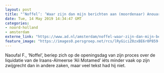 ```yaml
---
layout: post
title: "‘Noffel’: ‘Waar zijn dan mijn berichten aan (moordenaar) Anouar A.?!’"
date: Tue, 14 May 2019 14:34:47 GMT
categories: 
- noord-holland 
- amsterdam 
externe_link: "https://www.ad.nl/amsterdam/noffel-waar-zijn-dan-mijn-berichten-aan-moordenaar-anouar-a~ac66a2b8d/"
feature_image: "https://images0.persgroep.net/rcs/lRyGiciZ0zxBE6r0P859-Nslhl0/diocontent/140487838/_fitwidth/400/?appId=21791a8992982cd8da851550a453bd7f&quality=0.7"
---
```


Naoufal F., ‘Noffel’, beriep zich op de openingsdag van zijn proces over de liquidatie van de Iraans-Almeerse ‘Ali Motamed’ iéts minder vaak op zijn zwijgrecht dan in andere zaken, maar veel tekst had hij niet.
